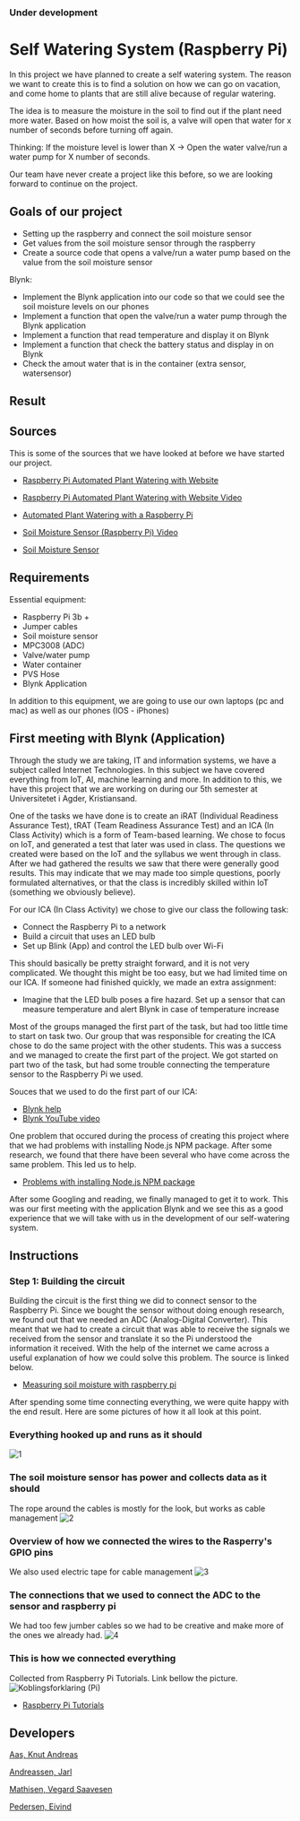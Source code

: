 ### Under development

# Self Watering System (Raspberry Pi)
In this project we have planned to create a self watering system. The reason we want to create this is to find a solution on how we can go on vacation, and come home to plants that are still alive because of regular watering.

The idea is to measure the moisture in the soil to find out if the plant need more water. Based on how moist the soil is, a valve will open that water for x number of seconds before turning off again.

Thinking: If the moisture level is lower than X -> Open the water valve/run a water pump for X number of seconds.

Our team have never create a project like this before, so we are looking forward to continue on the project.

## Goals of our project
- Setting up the raspberry and connect the soil moisture sensor 
- Get values from the soil moisture sensor through the raspberry 
- Create a source code that opens a valve/run a water pump based on the value from the soil moisture sensor

Blynk:
 - Implement the Blynk application into our code so that we could see the soil moisture levels on our phones
 - Implement a function that open the valve/run a water pump through the Blynk application
 - Implement a function that read temperature and display it on Blynk
 - Implement a function that check the battery status and display in on Blynk 
 - Check the amout water that is in the container (extra sensor, watersensor)

## Result

## Sources 

This is some of the sources that we have looked at before we have started our project.

- [Raspberry Pi Automated Plant Watering with Website](https://www.hackster.io/ben-eagan/raspberry-pi-automated-plant-watering-with-website-8af2dc?fbclid=IwAR2rEpD0V7SEx4g1vGgj0U8mOxeUxVy_Q9KWB-vI02odI4YQJSIKDzuGXjQ)

- [Raspberry Pi Automated Plant Watering with Website Video](https://www.youtube.com/watch?v=mQNJpWkdmbc&fbclid=IwAR2Lyb3M1nQq5Sxov5kAUKKsR2CUb9sm5UqoXmdDzFW9va9EiDJQGwjvSc0)

- [Automated Plant Watering with a Raspberry Pi](http://www.cyber-omelette.com/2017/09/automated-plant-watering.html)

- [Soil Moisture Sensor (Raspberry Pi) Video](https://www.youtube.com/watch?v=9LxrX5Eeukg&fbclid=IwAR0FE4Wo4NlOYpyUm4fB3W9ZQpody4zdgLYMwzWjMiEy8pgzE_xLgZLLtiQ)

- [Soil Moisture Sensor](http://www.piddlerintheroot.com/soil-moisture-sensor/)

## Requirements
Essential equipment:
- Raspberry Pi 3b +                              
- Jumper cables         
- Soil moisture sensor
- MPC3008 (ADC)                            
- Valve/water pump                                
- Water container
- PVS Hose 
- Blynk Application

In addition to this equipment, we are going to use our own laptops (pc and mac) as well as our phones (IOS - iPhones)

## First meeting with Blynk (Application)
Through the study we are taking, IT and information systems, we have a subject called Internet Technologies. In this subject we have covered everything from IoT, AI, machine learning and more. In addition to this, we have this project that we are working on during our 5th semester at Universitetet i Agder, Kristiansand.

One of the tasks we have done is to create an iRAT (Individual Readiness Assurance Test), tRAT (Team Readiness Assurance Test) and an ICA (In Class Activity) which is a form of Team-based learning. We chose to focus on IoT, and generated a test that later was used in class. The questions we created were based on the IoT and the syllabus we went through in class. 
After we had gathered the results we saw that there were generally good results. This may indicate that we may made too simple questions, poorly formulated alternatives, or that the class is incredibly skilled within IoT (something we obviously believe).

For our ICA (In Class Activity) we chose to give our class the following task: 
- Connect the Raspberry Pi to a network
- Build a circuit that uses an LED bulb
- Set up Blink (App) and control the LED bulb over Wi-Fi

This should basically be pretty straight forward, and it is not very complicated. We thought this might be too easy, but we had limited time on our ICA. If someone had finished quickly, we made an extra assignment:
- Imagine that the LED bulb poses a fire hazard. Set up a sensor that can measure temperature and alert Blynk in case of temperature increase

Most of the groups managed the first part of the task, but had too little time to start on task two. Our group that was responsible for creating the ICA chose to do the same project with the other students. This was a success and we managed to create the first part of the project. We got started on part two of the task, but had some trouble connecting the temperature sensor to the Raspberry Pi we used.

Souces that we used to do the first part of our ICA:
- [Blynk help](http://help.blynk.cc/en/articles/583104-how-to-install-node-js-library-on-linux)
- [Blynk YouTube video](https://www.youtube.com/watch?v=LJ3ic8C8CcA)

One problem that occured during the process of creating this project where that we had problems with installing Node.js NPM package. 
After some research, we found that there have been several who have come across the same problem. This led us to help.
- [Problems with installing Node.js NPM package](https://raspberrypi.stackexchange.com/questions/27333/problems-with-installing-node-js-npm-package)

After some Googling and reading, we finally managed to get it to work. 
This was our first meeting with the application Blynk and we see this as a good experience that we will take with us in the development of our self-watering system.

## Instructions 

### Step 1: Building the circuit
Building the circuit is the first thing we did to connect sensor to the Raspberry Pi. Since we bought the sensor without doing enough research, we found out that we needed an ADC (Analog-Digital Converter). This meant that we had to create a circuit that was able to receive the signals we received from the sensor and translate it so the Pi understood the information it received. With the help of the internet we came across a useful explanation of how we could solve this problem. The source is linked below. 

- [Measuring soil moisture with raspberry pi](https://tutorials-raspberrypi.com/measuring-soil-moisture-with-raspberry-pi/)

After spending some time connecting everything, we were quite happy with the end result. Here are some pictures of how it all look at this point. 

### Everything hooked up and runs as it should
![1](https://user-images.githubusercontent.com/35767860/66339658-df4da880-e943-11e9-9e9f-60511cfd9bb2.jpg)

### The soil moisture sensor has power and collects data as it should
The rope around the cables is mostly for the look, but works as cable management
![2](https://user-images.githubusercontent.com/35767860/66339813-33588d00-e944-11e9-8ee8-c550af5abdad.jpg)

### Overview of how we connected the wires to the Rasperry's GPIO pins
We also used electric tape for cable management
![3](https://user-images.githubusercontent.com/35767860/66339837-3fdce580-e944-11e9-8510-849f2a4e23ab.jpg)

### The connections that we used to connect the ADC to the sensor and raspberry pi
We had too few jumber cables so we had to be creative and make more of the ones we already had.
![4](https://user-images.githubusercontent.com/35767860/66339854-4a977a80-e944-11e9-957f-acd7c3a49f7d.jpg)

### This is how we connected everything
Collected from Raspberry Pi Tutorials. Link bellow the picture.
![Koblingsforklaring (Pi)](https://user-images.githubusercontent.com/35767860/66340818-52f0b500-e946-11e9-8501-14c8385cb66b.png)
- [Raspberry Pi Tutorials](https://tutorials-raspberrypi.com/measuring-soil-moisture-with-raspberry-pi/)

## Developers
[Aas, Knut Andreas](https://github.com/nokaas) 

[Andreassen, Jarl](https://github.com/Genijarl)
 
[Mathisen, Vegard Saavesen](https://github.com/vegardmathisen)
  
[Pedersen, Eivind](https://github.com/eivped)
